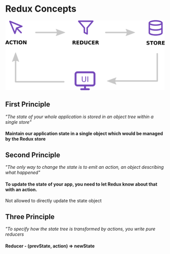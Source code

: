 # Redux Concepts

![](redux.png)

## First Principle

_"The state of your whole application is stored in an object tree within a single store"_

#### Maintain our application state in a single object which would be managed by the Redux store

## Second Principle

_"The only way to change the state is to emit an action, an object describing what happened"_

#### To update the state of your app, you need to let Redux know about that with an action.

Not allowed to directly update the state object

## Three Principle

_"To specify how the state tree is transformed by actions, you write pure reducers_

#### Reducer - (prevState, action) => newState
